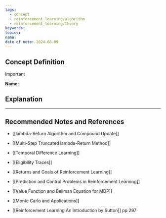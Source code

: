 ```yaml
---
tags:
  - concept
  - reinforcement_learning/algorithm
  - reinforcement_learning/theory
keywords: 
topics: 
name: 
date of note: 2024-08-09
---
```


## Concept Definition

>[!important]
>**Name**: 



## Explanation





-----------
##  Recommended Notes and References


- [[lambda-Return Algorithm and Compound Update]]
- [[Multi-Step Truncated lambda-Return Method]]
- [[Temporal Difference Learning]]
- [[Eligibility Traces]]
- [[Returns and Goals of Reinforcement Learning]]


- [[Prediction and Control Problems in Reinforcement Learning]]
- [[Value Function and Bellman Equation for MDP]]
- [[Monte Carlo and Applications]]

- [[Reinforcement Learning An Introduction by Sutton]] pp 297